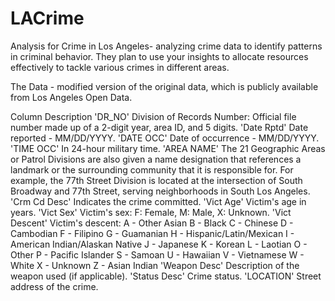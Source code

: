 # LACrime
Analysis for Crime in Los Angeles- analyzing crime data to identify patterns in criminal behavior. They plan to use your insights to allocate resources effectively to tackle various crimes in different areas.

The Data - modified version of the original data, which is publicly available from Los Angeles Open Data.

Column	        Description
'DR_NO'	        Division of Records Number: Official file number made up of a 2-digit year, area ID, and 5 digits.
'Date Rptd'	    Date reported - MM/DD/YYYY.
'DATE OCC'	    Date of occurrence - MM/DD/YYYY.
'TIME OCC'	    In 24-hour military time.
'AREA NAME'	    The 21 Geographic Areas or Patrol Divisions are also given a name designation that references a landmark or the surrounding community that it is responsible for. For example, the 77th Street Division is located at the intersection of South Broadway and 77th Street, serving neighborhoods in South Los Angeles.
'Crm Cd Desc'	  Indicates the crime committed.
'Vict Age'	    Victim's age in years.
'Vict Sex'	    Victim's sex: F: Female, M: Male, X: Unknown.
'Vict Descent'	Victim's descent:
A - Other Asian
B - Black
C - Chinese
D - Cambodian
F - Filipino
G - Guamanian
H - Hispanic/Latin/Mexican
I - American Indian/Alaskan Native
J - Japanese
K - Korean
L - Laotian
O - Other
P - Pacific Islander
S - Samoan
U - Hawaiian
V - Vietnamese
W - White
X - Unknown
Z - Asian Indian
'Weapon Desc'	  Description of the weapon used (if applicable).
'Status Desc'	  Crime status.
'LOCATION'	    Street address of the crime.
